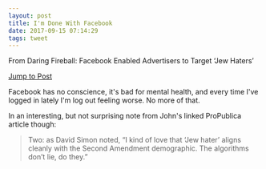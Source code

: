 ```yaml
---
layout: post
title: I'm Done With Facebook
date: 2017-09-15 07:14:29
tags: tweet
---
```


From Daring Fireball: Facebook Enabled Advertisers to Target ‘Jew Haters’

[Jump to Post](https://daringfireball.net/linked/2017/09/14/facebook-jew-haters)

Facebook has no conscience, it's bad for mental health, and every time I've logged in lately I'm log out feeling worse. No more of that.

In an interesting, but not surprising note from John's linked ProPublica article though:

>Two: as David Simon noted, “I kind of love that ‘Jew hater’ aligns cleanly with the Second Amendment demographic. The algorithms don’t lie, do they.”

